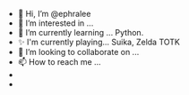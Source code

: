- 👋 Hi, I’m @ephralee
- 👀 I’m interested in ... 
- 🌱 I’m currently learning ... Python.
- ✨ I'm currently playing... Suika, Zelda TOTK
- 💞️ I’m looking to collaborate on ...
- 📫 How to reach me ...
- 
- 
<!---
ephralee/ephralee is a ✨ special ✨ repository because its `README.md` (this file) appears on your GitHub profile.
You can click the Preview link to take a look at your changes.
--->
